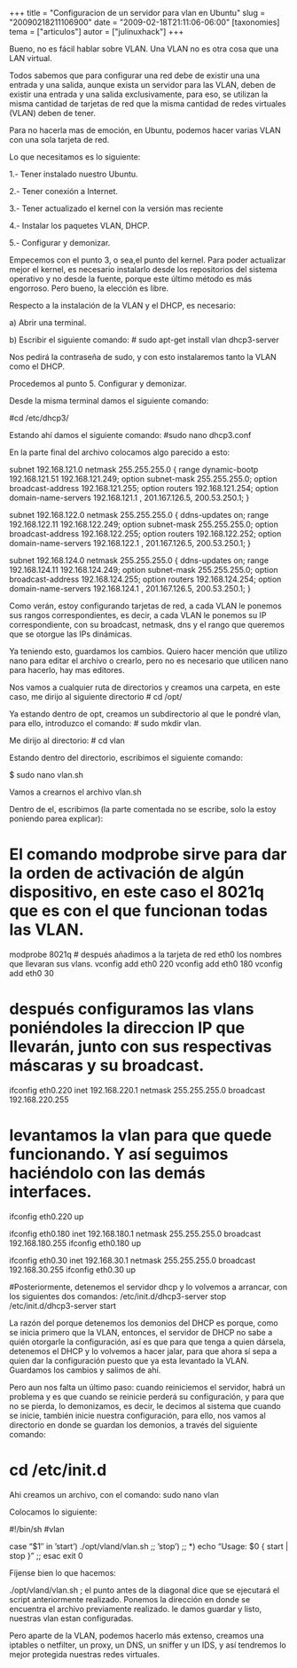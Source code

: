 +++
title = "Configuracion de un servidor para vlan en Ubuntu"
slug = "20090218211106900"
date = "2009-02-18T21:11:06-06:00"
[taxonomies]
tema = ["articulos"]
autor = ["julinuxhack"]
+++

Bueno, no es fácil hablar sobre VLAN. Una VLAN no es otra cosa que una
LAN virtual.

Todos sabemos que para configurar una red debe de existir una una
entrada y una salida, aunque exista un servidor para las VLAN, deben de
existir una entrada y una salida exclusivamente, para eso, se utilizan
la misma cantidad de tarjetas de red que la misma cantidad de redes
virtuales (VLAN) deben de tener.

<!-- more -->
Para no hacerla mas de emoción, en Ubuntu, podemos hacer varias VLAN con
una sola tarjeta de red.

Lo que necesitamos es lo siguiente:

1.- Tener instalado nuestro Ubuntu.

2.- Tener conexión a Internet.

3.- Tener actualizado el kernel con la versión mas reciente

4.- Instalar los paquetes VLAN, DHCP.

5.- Configurar y demonizar.

Empecemos con el punto 3, o sea,el punto del kernel. Para poder
actualizar mejor el kernel, es necesario instalarlo desde los
repositorios del sistema operativo y no desde la fuente, porque este
último método es más engorroso. Pero bueno, la elección es libre.

Respecto a la instalación de la VLAN y el DHCP, es necesario:

a)  Abrir una terminal.

b)  Escribir el siguiente comando: \# sudo apt-get install vlan
    dhcp3-server

Nos pedirá la contraseña de sudo, y con esto instalaremos tanto la VLAN
como el DHCP.

Procedemos al punto 5. Configurar y demonizar.

Desde la misma terminal damos el siguiente comando:

#cd /etc/dhcp3/

Estando ahí damos el siguiente comando: #sudo nano dhcp3.conf

En la parte final del archivo colocamos algo parecido a esto:

subnet 192.168.121.0 netmask 255.255.255.0 { range dynamic-bootp
192.168.121.51 192.168.121.249; option subnet-mask 255.255.255.0; option
broadcast-address 192.168.121.255; option routers 192.168.121.254;
option domain-name-servers 192.168.121.1 , 201.167.126.5, 200.53.250.1;
}

subnet 192.168.122.0 netmask 255.255.255.0 { ddns-updates on; range
192.168.122.11 192.168.122.249; option subnet-mask 255.255.255.0; option
broadcast-address 192.168.122.255; option routers 192.168.122.252;
option domain-name-servers 192.168.122.1 , 201.167.126.5, 200.53.250.1;
}

subnet 192.168.124.0 netmask 255.255.255.0 { ddns-updates on; range
192.168.124.11 192.168.124.249; option subnet-mask 255.255.255.0; option
broadcast-address 192.168.124.255; option routers 192.168.124.254;
option domain-name-servers 192.168.124.1 , 201.167.126.5, 200.53.250.1;
}

Como verán, estoy configurando tarjetas de red, a cada VLAN le ponemos
sus rangos correspondientes, es decir, a cada VLAN le ponemos su IP
correspondiente, con su broadcast, netmask, dns y el rango que queremos
que se otorgue las IPs dinámicas.

Ya teniendo esto, guardamos los cambios. Quiero hacer mención que
utilizo nano para editar el archivo o crearlo, pero no es necesario que
utilicen nano para hacerlo, hay mas editores.

Nos vamos a cualquier ruta de directorios y creamos una carpeta, en este
caso, me dirijo al siguiente directorio \# cd /opt/

Ya estando dentro de opt, creamos un subdirectorio al que le pondré
vlan, para ello, introduzco el comando: \# sudo mkdir vlan.

Me dirijo al directorio: \# cd vlan

Estando dentro del directorio, escribimos el siguiente comando:

$ sudo nano vlan.sh

Vamos a crearnos el archivo vlan.sh

Dentro de el, escribimos (la parte comentada no se escribe, solo la
estoy poniendo parea explicar):

# El comando modprobe sirve para dar la orden de activación de algún dispositivo, en este caso el 8021q que es con el que funcionan todas las VLAN.

modprobe 8021q \# después añadimos a la tarjeta de red eth0 los nombres
que llevaran sus vlans. vconfig add eth0 220 vconfig add eth0 180
vconfig add eth0 30

# después configuramos las vlans poniéndoles la direccion IP que llevarán, junto con sus respectivas máscaras y su broadcast.

ifconfig eth0.220 inet 192.168.220.1 netmask 255.255.255.0 broadcast
192.168.220.255

# levantamos la vlan para que quede funcionando. Y así seguimos haciéndolo con las demás interfaces.

ifconfig eth0.220 up

ifconfig eth0.180 inet 192.168.180.1 netmask 255.255.255.0 broadcast
192.168.180.255 ifconfig eth0.180 up

ifconfig eth0.30 inet 192.168.30.1 netmask 255.255.255.0 broadcast
192.168.30.255 ifconfig eth0.30 up

#Posteriormente, detenemos el servidor dhcp y lo volvemos a arrancar,
con los siguientes dos comandos: /etc/init.d/dhcp3-server stop
/etc/init.d/dhcp3-server start

La razón del porque detenemos los demonios del DHCP es porque, como se
inicia primero que la VLAN, entonces, el servidor de DHCP no sabe a
quién otorgarle la configuración, así es que para que tenga a quien
dársela, detenemos el DHCP y lo volvemos a hacer jalar, para que ahora
sí sepa a quien dar la configuración puesto que ya esta levantado la
VLAN. Guardamos los cambios y salimos de ahí.

Pero aun nos falta un último paso: cuando reiniciemos el servidor, habrá
un problema y es que cuando se reinicie perderá su configuración, y para
que no se pierda, lo demonizamos, es decir, le decimos al sistema que
cuando se inicie, también inicie nuestra configuración, para ello, nos
vamos al directorio en donde se guardan los demonios, a través del
siguiente comando:

# cd /etc/init.d

Ahi creamos un archivo, con el comando: sudo nano vlan

Colocamos lo siguiente:

#!/bin/sh #vlan

case “$1″ in ’start’) ./opt/vland/vlan.sh ;; ’stop’) ;; \*) echo “Usage:
$0 { start \| stop }” ;; esac exit 0

Fíjense bien lo que hacemos:

./opt/vland/vlan.sh ; el punto antes de la diagonal dice que se
ejecutará el script anteriormente realizado. Ponemos la dirección en
donde se encuentra el archivo previamente realizado. le damos guardar y
listo, nuestras vlan estan configuradas.

Pero aparte de la VLAN, podemos hacerlo más extenso, creamos una
iptables o netfilter, un proxy, un DNS, un sniffer y un IDS, y así
tendremos lo mejor protegida nuestras redes virtuales.
